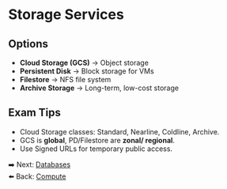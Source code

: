 # Storage Services

## Options
- **Cloud Storage (GCS)** → Object storage
- **Persistent Disk** → Block storage for VMs
- **Filestore** → NFS file system
- **Archive Storage** → Long-term, low-cost storage

## Exam Tips
- Cloud Storage classes: Standard, Nearline, Coldline, Archive.
- GCS is **global**, PD/Filestore are **zonal/ regional**.
- Use Signed URLs for temporary public access.

➡️ Next: [Databases](./Databases)  
⬅️ Back: [Compute](./Compute)
